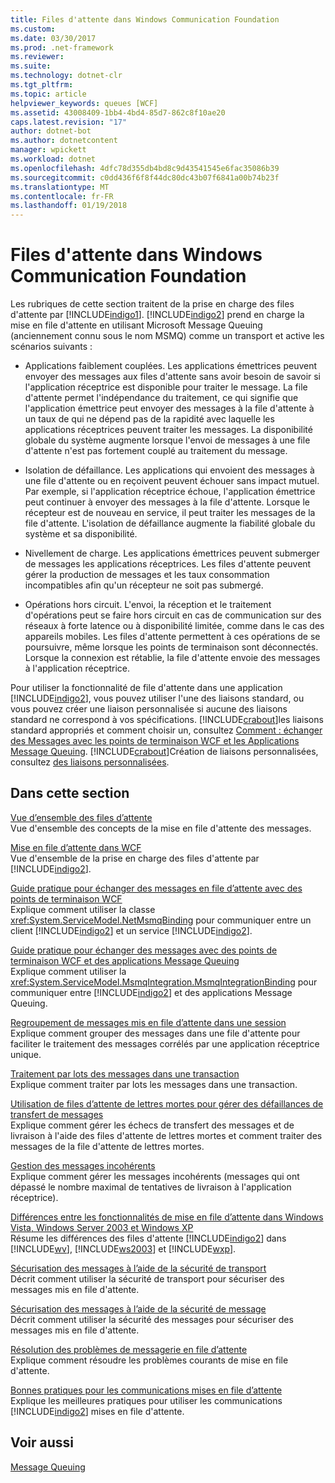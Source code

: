 ```yaml
---
title: Files d'attente dans Windows Communication Foundation
ms.custom: 
ms.date: 03/30/2017
ms.prod: .net-framework
ms.reviewer: 
ms.suite: 
ms.technology: dotnet-clr
ms.tgt_pltfrm: 
ms.topic: article
helpviewer_keywords: queues [WCF]
ms.assetid: 43008409-1bb4-4bd4-85d7-862c8f10ae20
caps.latest.revision: "17"
author: dotnet-bot
ms.author: dotnetcontent
manager: wpickett
ms.workload: dotnet
ms.openlocfilehash: 4dfc78d355db4bd8c9d43541545e6fac35086b39
ms.sourcegitcommit: c0dd436f6f8f44dc80dc43b07f6841a00b74b23f
ms.translationtype: MT
ms.contentlocale: fr-FR
ms.lasthandoff: 01/19/2018
---
```

# <a name="queues-in-windows-communication-foundation"></a>Files d'attente dans Windows Communication Foundation
Les rubriques de cette section traitent de la prise en charge des files d'attente par [!INCLUDE[indigo1](../../../../includes/indigo1-md.md)]. [!INCLUDE[indigo2](../../../../includes/indigo2-md.md)] prend en charge la mise en file d'attente en utilisant Microsoft Message Queuing (anciennement connu sous le nom MSMQ) comme un transport et active les scénarios suivants :  
  
-   Applications faiblement couplées. Les applications émettrices peuvent envoyer des messages aux files d'attente sans avoir besoin de savoir si l'application réceptrice est disponible pour traiter le message. La file d'attente permet l'indépendance du traitement, ce qui signifie que l'application émettrice peut envoyer des messages à la file d'attente à un taux de qui ne dépend pas de la rapidité avec laquelle les applications réceptrices peuvent traiter les messages. La disponibilité globale du système augmente lorsque l'envoi de messages à une file d'attente n'est pas fortement couplé au traitement du message.  
  
-   Isolation de défaillance. Les applications qui envoient des messages à une file d'attente ou en reçoivent peuvent échouer sans impact mutuel. Par exemple, si l'application réceptrice échoue, l'application émettrice peut continuer à envoyer des messages à la file d'attente. Lorsque le récepteur est de nouveau en service, il peut traiter les messages de la file d'attente. L'isolation de défaillance augmente la fiabilité globale du système et sa disponibilité.  
  
-   Nivellement de charge. Les applications émettrices peuvent submerger de messages les applications réceptrices. Les files d'attente peuvent gérer la production de messages et les taux consommation incompatibles afin qu'un récepteur ne soit pas submergé.  
  
-   Opérations hors circuit. L'envoi, la réception et le traitement d'opérations peut se faire hors circuit en cas de communication sur des réseaux à forte latence ou à disponibilité limitée, comme dans le cas des appareils mobiles. Les files d'attente permettent à ces opérations de se poursuivre, même lorsque les points de terminaison sont déconnectés. Lorsque la connexion est rétablie, la file d'attente envoie des messages à l'application réceptrice.  
  
 Pour utiliser la fonctionnalité de file d'attente dans une application [!INCLUDE[indigo2](../../../../includes/indigo2-md.md)], vous pouvez utiliser l'une des liaisons standard, ou vous pouvez créer une liaison personnalisée si aucune des liaisons standard ne correspond à vos spécifications. [!INCLUDE[crabout](../../../../includes/crabout-md.md)]les liaisons standard appropriés et comment choisir un, consultez [Comment : échanger des Messages avec les points de terminaison WCF et les Applications Message Queuing](../../../../docs/framework/wcf/feature-details/how-to-exchange-messages-with-wcf-endpoints-and-message-queuing-applications.md). [!INCLUDE[crabout](../../../../includes/crabout-md.md)]Création de liaisons personnalisées, consultez [des liaisons personnalisées](../../../../docs/framework/wcf/extending/custom-bindings.md).  
  
## <a name="in-this-section"></a>Dans cette section  
 [Vue d’ensemble des files d’attente](../../../../docs/framework/wcf/feature-details/queues-overview.md)  
 Vue d'ensemble des concepts de la mise en file d'attente des messages.  
  
 [Mise en file d’attente dans WCF](../../../../docs/framework/wcf/feature-details/queuing-in-wcf.md)  
 Vue d'ensemble de la prise en charge des files d'attente par [!INCLUDE[indigo2](../../../../includes/indigo2-md.md)].  
  
 [Guide pratique pour échanger des messages en file d’attente avec des points de terminaison WCF](../../../../docs/framework/wcf/feature-details/how-to-exchange-queued-messages-with-wcf-endpoints.md)  
 Explique comment utiliser la classe <xref:System.ServiceModel.NetMsmqBinding> pour communiquer entre un client [!INCLUDE[indigo2](../../../../includes/indigo2-md.md)] et un service [!INCLUDE[indigo2](../../../../includes/indigo2-md.md)].  
  
 [Guide pratique pour échanger des messages avec des points de terminaison WCF et des applications Message Queuing](../../../../docs/framework/wcf/feature-details/how-to-exchange-messages-with-wcf-endpoints-and-message-queuing-applications.md)  
 Explique comment utiliser la <xref:System.ServiceModel.MsmqIntegration.MsmqIntegrationBinding> pour communiquer entre [!INCLUDE[indigo2](../../../../includes/indigo2-md.md)] et des applications Message Queuing.  
  
 [Regroupement de messages mis en file d’attente dans une session](../../../../docs/framework/wcf/feature-details/grouping-queued-messages-in-a-session.md)  
 Explique comment grouper des messages dans une file d'attente pour faciliter le traitement des messages corrélés par une application réceptrice unique.  
  
 [Traitement par lots des messages dans une transaction](../../../../docs/framework/wcf/feature-details/batching-messages-in-a-transaction.md)  
 Explique comment traiter par lots les messages dans une transaction.  
  
 [Utilisation de files d’attente de lettres mortes pour gérer des défaillances de transfert de messages](../../../../docs/framework/wcf/feature-details/using-dead-letter-queues-to-handle-message-transfer-failures.md)  
 Explique comment gérer les échecs de transfert des messages et de livraison à l'aide des files d'attente de lettres mortes et comment traiter des messages de la file d'attente de lettres mortes.  
  
 [Gestion des messages incohérents](../../../../docs/framework/wcf/feature-details/poison-message-handling.md)  
 Explique comment gérer les messages incohérents (messages qui ont dépassé le nombre maximal de tentatives de livraison à l'application réceptrice).  
  
 [Différences entre les fonctionnalités de mise en file d’attente dans Windows Vista, Windows Server 2003 et Windows XP](../../../../docs/framework/wcf/feature-details/diff-in-queue-in-vista-server-2003-windows-xp.md)  
 Résume les différences des files d'attente [!INCLUDE[indigo2](../../../../includes/indigo2-md.md)] dans [!INCLUDE[wv](../../../../includes/wv-md.md)], [!INCLUDE[ws2003](../../../../includes/ws2003-md.md)] et [!INCLUDE[wxp](../../../../includes/wxp-md.md)].  
  
 [Sécurisation des messages à l’aide de la sécurité de transport](../../../../docs/framework/wcf/feature-details/securing-messages-using-transport-security.md)  
 Décrit comment utiliser la sécurité de transport pour sécuriser des messages mis en file d'attente.  
  
 [Sécurisation des messages à l’aide de la sécurité de message](../../../../docs/framework/wcf/feature-details/securing-messages-using-message-security.md)  
 Décrit comment utiliser la sécurité des messages pour sécuriser des messages mis en file d'attente.  
  
 [Résolution des problèmes de messagerie en file d’attente](../../../../docs/framework/wcf/feature-details/troubleshooting-queued-messaging.md)  
 Explique comment résoudre les problèmes courants de mise en file d'attente.  
  
 [Bonnes pratiques pour les communications mises en file d’attente](../../../../docs/framework/wcf/feature-details/best-practices-for-queued-communication.md)  
 Explique les meilleures pratiques pour utiliser les communications [!INCLUDE[indigo2](../../../../includes/indigo2-md.md)] mises en file d'attente.  
  
## <a name="see-also"></a>Voir aussi  
 [Message Queuing](http://msdn.microsoft.com/library/ff917e87-05d5-478f-9430-0f560675ece1)
